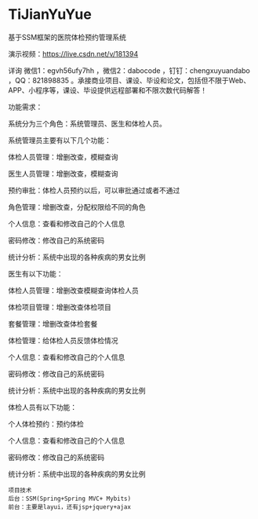 # TiJianYuYue
基于SSM框架的医院体检预约管理系统

演示视频：https://live.csdn.net/v/181394

详询 微信1：egvh56ufy7hh ，微信2：dabocode ，钉钉：chengxuyuandabo ，QQ：821898835 。承接商业项目、课设、毕设和论文，包括但不限于Web、APP、小程序等，课设、毕设提供远程部署和不限次数代码解答！

功能需求：

系统分为三个角色：系统管理员、医生和体检人员。

系统管理员主要有以下几个功能：

体检人员管理：增删改查，模糊查询

医生人员管理：增删改查，模糊查询

预约审批：体检人员预约以后，可以审批通过或者不通过

角色管理：增删改查，分配权限给不同的角色

个人信息：查看和修改自己的个人信息

密码修改：修改自己的系统密码

统计分析：系统中出现的各种疾病的男女比例

医生有以下功能：

体检人员管理：增删改查模糊查询体检人员

体检项目管理：增删改查体检项目

套餐管理：增删改查体检套餐

体检管理：给体检人员反馈体检情况

个人信息：查看和修改自己的个人信息

密码修改：修改自己的系统密码

统计分析：系统中出现的各种疾病的男女比例

体检人员有以下功能：

个人体检预约：预约体检

个人信息：查看和修改自己的个人信息

密码修改：修改自己的系统密码

统计分析：系统中出现的各种疾病的男女比例

    项目技术
    后台：SSM(Spring+Spring MVC+ Mybits)
    前台：主要是layui，还有jsp+jquery+ajax

